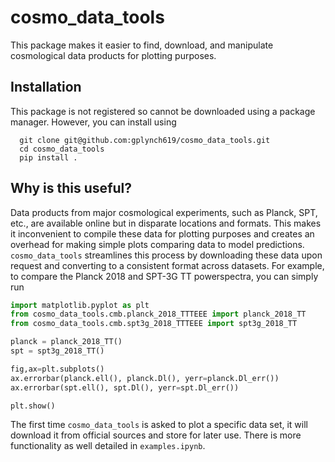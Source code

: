 # cosmo_data_tools
This package makes it easier to find, download, and manipulate cosmological data products for plotting purposes.

## Installation

This package is not registered so cannot be downloaded using a package manager. However, you can install using
```
  git clone git@github.com:gplynch619/cosmo_data_tools.git
  cd cosmo_data_tools
  pip install .
```

## Why is this useful?

Data products from major cosmological experiments, such as Planck, SPT, etc., are available online but in disparate locations and formats. This makes it inconvenient to compile these data for plotting purposes and creates an overhead for making simple plots comparing data to model predictions. `cosmo_data_tools` streamlines this process by downloading these data upon request and converting to a consistent format across datasets. For example, to compare the Planck 2018 and SPT-3G TT powerspectra, you can simply run
```python
import matplotlib.pyplot as plt
from cosmo_data_tools.cmb.planck_2018_TTTEEE import planck_2018_TT
from cosmo_data_tools.cmb.spt3g_2018_TTTEEE import spt3g_2018_TT

planck = planck_2018_TT()
spt = spt3g_2018_TT()

fig,ax=plt.subplots()
ax.errorbar(planck.ell(), planck.Dl(), yerr=planck.Dl_err())
ax.errorbar(spt.ell(), spt.Dl(), yerr=spt.Dl_err())

plt.show()

```
The first time `cosmo_data_tools` is asked to plot a specific data set, it will download it from official sources and store for later use. There is more functionality as well detailed in `examples.ipynb`. 
